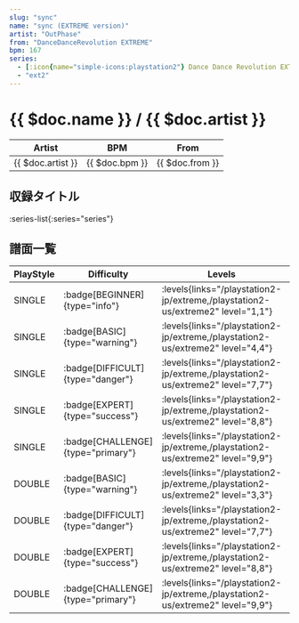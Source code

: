 ```yaml
---
slug: "sync"
name: "sync (EXTREME version)"
artist: "OutPhase"
from: "DanceDanceRevolution EXTREME"
bpm: 167
series:
  - [:icon{name="simple-icons:playstation2"} Dance Dance Revolution EXTREME :icon{name="flag:jp-4x3"}](/playstation2-jp/extreme)
  - "ext2"
---
```


# {{ $doc.name }} / {{ $doc.artist }}

|Artist|BPM|From|
|------|---|----|
|{{ $doc.artist }}|{{ $doc.bpm }}|{{ $doc.from }}|

## 収録タイトル

:series-list{:series="series"}

## 譜面一覧

|PlayStyle|Difficulty|Levels|Notes|Movie|
|---------|----------|------|-----|-----|
|SINGLE| :badge[BEGINNER]{type="info"}| :levels{links="/playstation2-jp/extreme,/playstation2-us/extreme2" level="1,1"}|94/0||
|SINGLE| :badge[BASIC]{type="warning"}| :levels{links="/playstation2-jp/extreme,/playstation2-us/extreme2" level="4,4"}|180/10||
|SINGLE| :badge[DIFFICULT]{type="danger"}| :levels{links="/playstation2-jp/extreme,/playstation2-us/extreme2" level="7,7"}|257/11||
|SINGLE| :badge[EXPERT]{type="success"}| :levels{links="/playstation2-jp/extreme,/playstation2-us/extreme2" level="8,8"}|304/7||
|SINGLE| :badge[CHALLENGE]{type="primary"}| :levels{links="/playstation2-jp/extreme,/playstation2-us/extreme2" level="9,9"}|328/8||
|DOUBLE| :badge[BASIC]{type="warning"}| :levels{links="/playstation2-jp/extreme,/playstation2-us/extreme2" level="3,3"}|190/18||
|DOUBLE| :badge[DIFFICULT]{type="danger"}| :levels{links="/playstation2-jp/extreme,/playstation2-us/extreme2" level="7,7"}|255/7||
|DOUBLE| :badge[EXPERT]{type="success"}| :levels{links="/playstation2-jp/extreme,/playstation2-us/extreme2" level="8,8"}|283/17||
|DOUBLE| :badge[CHALLENGE]{type="primary"}| :levels{links="/playstation2-jp/extreme,/playstation2-us/extreme2" level="9,9"}|313/8||

